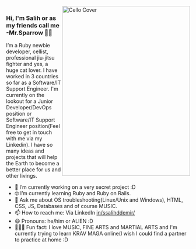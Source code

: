 <img align="right" src="https://github.com/salihhdemirr/salihhdemirr/blob/master/cello.jpg" alt="Cello Cover" width=350px height=465px/>

### Hi, I'm Salih or as my friends call me -Mr.Sparrow  🏴‍☠️

I’m a Ruby newbie developer, cellist, professional jiu-jitsu fighter and yes, a huge cat lover. I have worked in 3 countries so far as a Software/IT Support Engineer. I'm currently on the lookout for a Junior Developer/DevOps position or Software/IT Support Engineer position(Feel free to get in touch with me via my Linkedin). I have so many ideas and projects that will help the Earth to become a better place for us and other livings.

- 📱  I’m currently working on a very secret project :D
- 🤓 I’m currently learning Ruby and Ruby on Rails.
- 💬  Ask me about OS troubleshooting(Linux/Unix and Windows), HTML, CSS, JS, Databases and of course MUSIC.
- 📫  How to reach me: Via LinkedIn [in/ssalihddemir/](https://www.linkedin.com/in/ssalihddemir/)
- 😄  Pronouns: he/him or ALIEN :D
- 🚴🏽‍♀️  Fun fact: I love MUSIC, FINE ARTS and MARTIAL ARTS and I'm currently trying to learn KRAV MAGA online(I wish I could find a partner to practice at home :D
